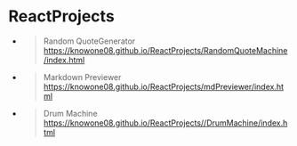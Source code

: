 ﻿# ReactProjects

- > Random QuoteGenerator<br>https://knowone08.github.io/ReactProjects/RandomQuoteMachine/index.html

- >Markdown Previewer<br>https://knowone08.github.io/ReactProjects/mdPreviewer/index.html

- >Drum Machine<br>https://knowone08.github.io/ReactProjects//DrumMachine/index.html 
